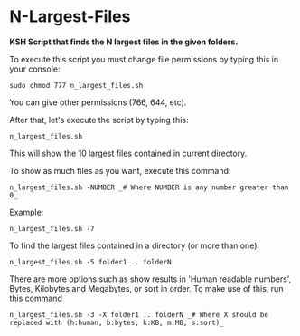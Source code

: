 N-Largest-Files
===============

**KSH Script that finds the N largest files in the given folders.**

To execute this script you must change file permissions by typing this in your console:

`sudo chmod 777 n_largest_files.sh`

You can give other permissions (766, 644, etc).

After that, let's execute the script by typing this:

`n_largest_files.sh`

This will show the 10 largest files contained in current directory.

To show as much files as you want, execute this command:

`n_largest_files.sh -NUMBER _# Where NUMBER is any number greater than 0_`
   
Example:

`n_largest_files.sh -7`

To find the largest files contained in a directory (or more than one):

`n_largest_files.sh -5 folder1 .. folderN`

There are more options such as show results in 'Human readable numbers', Bytes, Kilobytes and Megabytes, or sort in order.
To make use of this, run this command

`n_largest_files.sh -3 -X folder1 .. folderN _# Where X should be replaced with (h:human, b:bytes, k:KB, m:MB, s:sort)_`
